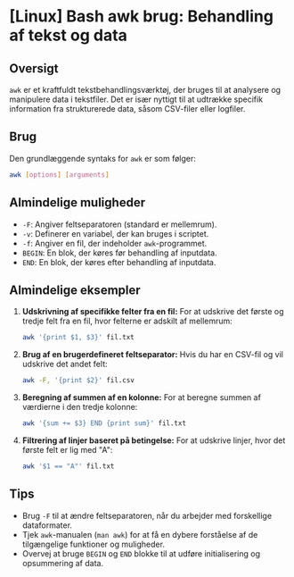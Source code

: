 # [Linux] Bash awk brug: Behandling af tekst og data

## Oversigt
`awk` er et kraftfuldt tekstbehandlingsværktøj, der bruges til at analysere og manipulere data i tekstfiler. Det er især nyttigt til at udtrække specifik information fra strukturerede data, såsom CSV-filer eller logfiler.

## Brug
Den grundlæggende syntaks for `awk` er som følger:

```bash
awk [options] [arguments]
```

## Almindelige muligheder
- `-F`: Angiver feltseparatoren (standard er mellemrum).
- `-v`: Definerer en variabel, der kan bruges i scriptet.
- `-f`: Angiver en fil, der indeholder `awk`-programmet.
- `BEGIN`: En blok, der køres før behandling af inputdata.
- `END`: En blok, der køres efter behandling af inputdata.

## Almindelige eksempler

1. **Udskrivning af specifikke felter fra en fil:**
   For at udskrive det første og tredje felt fra en fil, hvor felterne er adskilt af mellemrum:
   ```bash
   awk '{print $1, $3}' fil.txt
   ```

2. **Brug af en brugerdefineret feltseparator:**
   Hvis du har en CSV-fil og vil udskrive det andet felt:
   ```bash
   awk -F, '{print $2}' fil.csv
   ```

3. **Beregning af summen af en kolonne:**
   For at beregne summen af værdierne i den tredje kolonne:
   ```bash
   awk '{sum += $3} END {print sum}' fil.txt
   ```

4. **Filtrering af linjer baseret på betingelse:**
   For at udskrive linjer, hvor det første felt er lig med "A":
   ```bash
   awk '$1 == "A"' fil.txt
   ```

## Tips
- Brug `-F` til at ændre feltseparatoren, når du arbejder med forskellige dataformater.
- Tjek `awk`-manualen (`man awk`) for at få en dybere forståelse af de tilgængelige funktioner og muligheder.
- Overvej at bruge `BEGIN` og `END` blokke til at udføre initialisering og opsummering af data.